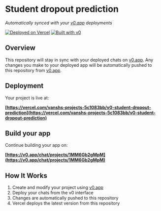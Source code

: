 # Student dropout prediction

*Automatically synced with your [v0.app](https://v0.app) deployments*

[![Deployed on Vercel](https://img.shields.io/badge/Deployed%20on-Vercel-black?style=for-the-badge&logo=vercel)](https://vercel.com/vanshs-projects-5c1083bb/v0-student-dropout-prediction)
[![Built with v0](https://img.shields.io/badge/Built%20with-v0.app-black?style=for-the-badge)](https://v0.app/chat/projects/1MM6Gb2gMpM)

## Overview

This repository will stay in sync with your deployed chats on [v0.app](https://v0.app).
Any changes you make to your deployed app will be automatically pushed to this repository from [v0.app](https://v0.app).

## Deployment

Your project is live at:

**[https://vercel.com/vanshs-projects-5c1083bb/v0-student-dropout-prediction](https://vercel.com/vanshs-projects-5c1083bb/v0-student-dropout-prediction)**

## Build your app

Continue building your app on:

**[https://v0.app/chat/projects/1MM6Gb2gMpM](https://v0.app/chat/projects/1MM6Gb2gMpM)**

## How It Works

1. Create and modify your project using [v0.app](https://v0.app)
2. Deploy your chats from the v0 interface
3. Changes are automatically pushed to this repository
4. Vercel deploys the latest version from this repository